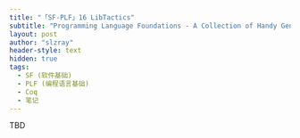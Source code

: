 ```yaml
---
title: "「SF-PLF」16 LibTactics"
subtitle: "Programming Language Foundations - A Collection of Handy General-Purpose Tactics"
layout: post
author: "slzray"
header-style: text
hidden: true
tags:
  - SF (软件基础)
  - PLF (编程语言基础)
  - Coq
  - 笔记
---
```


TBD
